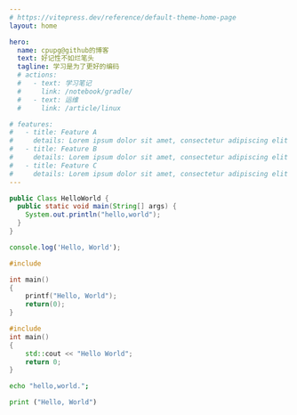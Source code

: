 ```yaml
---
# https://vitepress.dev/reference/default-theme-home-page
layout: home

hero:
  name: cpupg@github的博客
  text: 好记性不如烂笔头
  tagline: 学习是为了更好的编码
  # actions:
  #   - text: 学习笔记
  #     link: /notebook/gradle/
  #   - text: 运维
  #     link: /article/linux

# features:
#   - title: Feature A
#     details: Lorem ipsum dolor sit amet, consectetur adipiscing elit
#   - title: Feature B
#     details: Lorem ipsum dolor sit amet, consectetur adipiscing elit
#   - title: Feature C
#     details: Lorem ipsum dolor sit amet, consectetur adipiscing elit
---
```


```java
public Class HelloWorld {
  public static void main(String[] args) {
    System.out.println("hello,world");
  }
}
```

```javascript
console.log('Hello, World');
```

```c
#include

int main()
{
    printf("Hello, World");
    return(0);
}
```

```cpp
#include
int main()
{
    std::cout << "Hello World";
    return 0;
}
```

```bash
echo "hello,world.";
```

```python
print ("Hello, World")
```
